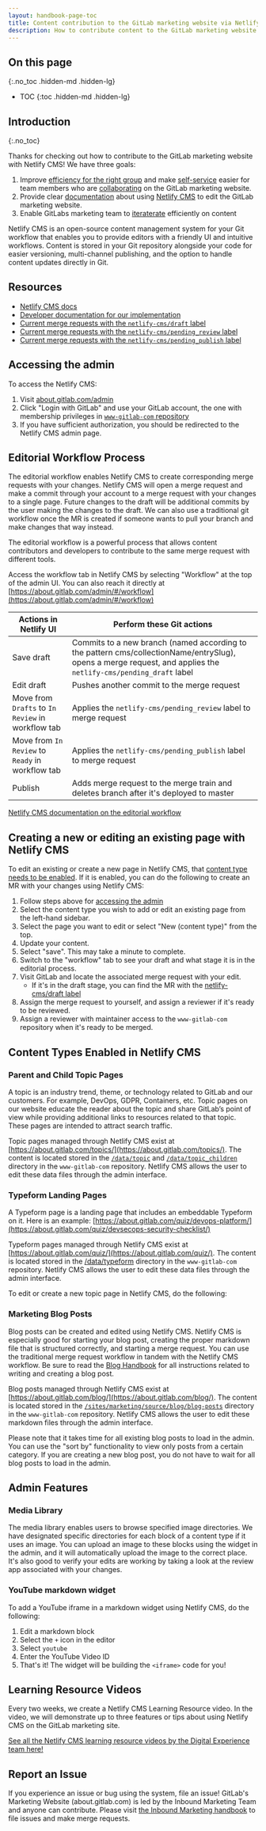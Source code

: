 ```yaml
---
layout: handbook-page-toc
title: Content contribution to the GitLab marketing website via Netlify CMS
description: How to contribute content to the GitLab marketing website using Netlify CMS
---
```

## On this page
{:.no_toc .hidden-md .hidden-lg}

- TOC
{:toc .hidden-md .hidden-lg}

## Introduction
{:.no_toc}

Thanks for checking out how to contribute to the GitLab marketing website with Netlify CMS! We have three goals:

1. Improve [efficiency for the right group](https://about.gitlab.com/handbook/values/#efficiency-for-the-right-group) and make [self-service](https://about.gitlab.com/handbook/values/#self-service-and-self-learning) easier for team members who are [collaborating](https://about.gitlab.com/handbook/values/#collaboration) on the GitLab marketing website.
2. Provide clear [documentation](https://about.gitlab.com/handbook/values/#write-things-down) about using [Netlify CMS](https://www.netlifycms.org/) to edit the GitLab marketing website.
3. Enable GitLabs marketing team to [iteraterate](https://about.gitlab.com/handbook/values/#iteration) efficiently on content

Netlify CMS is an open-source content management system for your Git workflow that enables you to provide editors with a friendly UI and intuitive workflows. Content is stored in your Git repository alongside your code for easier versioning, multi-channel publishing, and the option to handle content updates directly in Git.

## Resources

- [Netlify CMS docs](https://www.netlifycms.org/docs/intro/)
- [Developer documentation for our implementation](https://gitlab.com/gitlab-com/www-gitlab-com/-/blob/master/doc/netlifycms.md)
- [Current merge requests with the `netlify-cms/draft` label](https://gitlab.com/gitlab-com/www-gitlab-com/-/merge_requests?label_name%5B%5D=netlify-cms%2Fdraft)
- [Current merge requests with the `netlify-cms/pending_review` label](https://gitlab.com/gitlab-com/www-gitlab-com/-/merge_requests?label_name%5B%5D=netlify-cms%2Fpending_review)
- [Current merge requests with the `netlify-cms/pending_publish` label](https://gitlab.com/gitlab-com/www-gitlab-com/-/merge_requests?label_name%5B%5D=netlify-cms%2Fpending_publish)

## Accessing the admin

To access the Netlify CMS:

1. Visit [about.gitlab.com/admin](https://about.gitlab.com/admin)
1. Click "Login with GitLab" and use your GitLab account, the one with membership privileges in [`www-gitlab-com` repository](https://gitlab.com/gitlab-com/www-gitlab-com)
1. If you have sufficient authorization, you should be redirected to the Netlify CMS admin page.

## Editorial Workflow Process 

The editorial workflow enables Netlify CMS to create corresponding merge requests with your changes. Netlify CMS will open a merge request and make a commit through your account to a merge request with your changes to a single page. Future changes to the draft will be additional commits by the user making the changes to the draft. We can also use a traditional git workflow once the MR is created if someone wants to pull your branch and make changes that way instead. 

The editorial workflow is a powerful process that allows content contributors and developers to contribute to the same merge request with different tools.

Access the workflow tab in Netlify CMS by selecting "Workflow" at the top of the admin UI. You can also reach it directly at [https://about.gitlab.com/admin/#/workflow](https://about.gitlab.com/admin/#/workflow)

| Actions in Netlify UI      | Perform these Git actions |
| ----------- | ----------- |
| Save draft | Commits to a new branch (named according to the pattern cms/collectionName/entrySlug), opens a merge request, and applies the `netlify-cms/pending_draft` label |
| Edit draft   | Pushes another commit to the merge request |
| Move from `Drafts` to  `In Review` in workflow tab | Applies the `netlify-cms/pending_review` label to merge request |
| Move from `In Review` to `Ready` in workflow tab | Applies the `netlify-cms/pending_publish` label to merge request |
| Publish  | Adds merge request to the merge train and deletes branch after it's deployed to master |

[Netlify CMS documentation on the editorial workflow](https://www.netlifycms.org/docs/configuration-options/#publish-mode)

## Creating a new or editing an existing page with Netlify CMS

To edit an existing or create a new page in Netlify CMS, that [content type needs to be enabled](/handbook/marketing/netlifycms#content-types-enabled-in-netlify-cms). If it is enabled, you can do the following to create an MR with your changes using Netlify CMS:

1. Follow steps above for [accessing the admin](/handbook/marketing/netlifycms#accessing-the-admin)
2. Select the content type you wish to add or edit an existing page from the left-hand sidebar.
3. Select the page you want to edit or select "New (content type)" from the top.
4. Update your content.
5. Select "save". This may take a minute to complete.
6. Switch to the "workflow" tab to see your draft and what stage it is in the editorial process.
7. Visit GitLab and locate the associated merge request with your edit.
    - If it's in the draft stage, you can find the MR with the [netlify-cms/draft label](https://gitlab.com/gitlab-com/www-gitlab-com/-/merge_requests?scope=all&utf8=%E2%9C%93&state=opened&label_name%5B%5D=netlify-cms%2Fdraft)
8. Assign the merge request to yourself, and assign a reviewer if it's ready to be reviewed.
9. Assign a reviewer with maintainer access to the `www-gitlab-com` repository when it's ready to be merged.

## Content Types Enabled in Netlify CMS

### Parent and Child Topic Pages

A topic is an industry trend, theme, or technology related to GitLab and our customers. For example, DevOps, GDPR, Containers, etc. Topic pages on our website educate the reader about the topic and share GitLab’s point of view while providing additional links to resources related to that topic. These pages are intended to attract search traffic.

Topic pages managed through Netlify CMS exist at [https://about.gitlab.com/topics/](https://about.gitlab.com/topics/). The content is located stored in the [`/data/topic`](https://gitlab.com/gitlab-com/www-gitlab-com/-/tree/master/data/topic) and [`/data/topic_children`](https://gitlab.com/gitlab-com/www-gitlab-com/-/tree/master/data/topic_children) directory in the `www-gitlab-com` repository. Netlify CMS allows the user to edit these data files through the admin interface.

### Typeform Landing Pages

A Typeform page is a landing page that includes an embeddable Typeform on it. Here is an example: [https://about.gitlab.com/quiz/devops-platform/](https://about.gitlab.com/quiz/devsecops-security-checklist/)

Typeform pages managed through Netlify CMS exist at [https://about.gitlab.com/quiz/](https://about.gitlab.com/quiz/). The content is located stored in the [/data/typeform](https://gitlab.com/gitlab-com/www-gitlab-com/-/tree/master/data/typeform) directory in the `www-gitlab-com` repository. Netlify CMS allows the user to edit these data files through the admin interface.

To edit or create a new topic page in Netlify CMS, do the following:

### Marketing Blog Posts

Blog posts can be created and edited using Netlify CMS. Netlify CMS is especially good for starting your blog post, creating the proper markdown file that is structured correctly, and starting a merge request. You can use the traditional merge request workflow in tandem with the Netlify CMS workflow. Be sure to read the [Blog Handbook](https://about.gitlab.com/handbook/marketing/blog/) for all instructions related to writing and creating a blog post.

Blog posts managed through Netlify CMS exist at [https://about.gitlab.com/blog/](https://about.gitlab.com/blog/). The content is located stored in the [`/sites/marketing/source/blog/blog-posts`](https://gitlab.com/gitlab-com/www-gitlab-com/-/tree/master/sites/marketing/source/blog/blog-posts) directory in the `www-gitlab-com` repository. Netlify CMS allows the user to edit these markdown files through the admin interface.

Please note that it takes time for all existing blog posts to load in the admin. You can use the "sort by" functionality to view only posts from a certain category. If you are creating a new blog post, you do not have to wait for all blog posts to load in the admin.

## Admin Features

### Media Library

The media library enables users to browse specified image directories. We have designated specific directories for each block of a content type if it uses an image. You can upload an image to these blocks using the widget in the admin, and it will automatically upload the image to the correct place. It's also good to verify your edits are working by taking a look at the review app associated with your changes.

### YouTube markdown widget

To add a YouTube iframe in a markdown widget using Netlify CMS, do the following:

1. Edit a markdown block
1. Select the `+` icon in the editor
1. Select `youtube`
1. Enter the YouTube Video ID
1. That's it! The widget will be building the `<iframe>` code for you!

## Learning Resource Videos

Every two weeks, we create a Netlify CMS Learning Resource video. In the video, we will demonstrate up to three features or tips about using Netlify CMS on the GitLab marketing site.

[See all the Netlify CMS learning resource videos by the Digital Experience team here!](https://www.youtube.com/playlist?list=PL05JrBw4t0KpF23RDebkNFjB4dNRlvoGN)

## Report an Issue

If you experience an issue or bug using the system, file an issue! GitLab's Marketing Website (about.gitlab.com) is led by the Inbound Marketing Team and anyone can contribute. Please visit [the Inbound Marketing handbook](https://about.gitlab.com/handbook/marketing/inbound-marketing/#requesting-support) to file issues and make merge requests.
